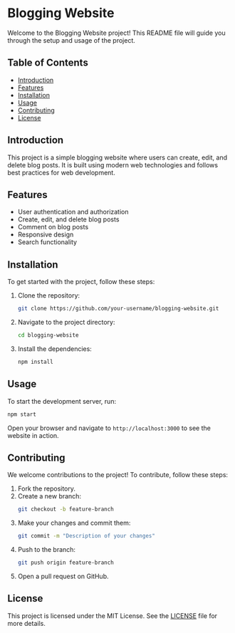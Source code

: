 # Blogging Website

Welcome to the Blogging Website project! This README file will guide you through the setup and usage of the project.

## Table of Contents

- [Introduction](#introduction)
- [Features](#features)
- [Installation](#installation)
- [Usage](#usage)
- [Contributing](#contributing)
- [License](#license)

## Introduction

This project is a simple blogging website where users can create, edit, and delete blog posts. It is built using modern web technologies and follows best practices for web development.

## Features

- User authentication and authorization
- Create, edit, and delete blog posts
- Comment on blog posts
- Responsive design
- Search functionality

## Installation

To get started with the project, follow these steps:

1. Clone the repository:
    ```bash
    git clone https://github.com/your-username/blogging-website.git
    ```
2. Navigate to the project directory:
    ```bash
    cd blogging-website
    ```
3. Install the dependencies:
    ```bash
    npm install
    ```

## Usage

To start the development server, run:
```bash
npm start
```
Open your browser and navigate to `http://localhost:3000` to see the website in action.

## Contributing

We welcome contributions to the project! To contribute, follow these steps:

1. Fork the repository.
2. Create a new branch:
    ```bash
    git checkout -b feature-branch
    ```
3. Make your changes and commit them:
    ```bash
    git commit -m "Description of your changes"
    ```
4. Push to the branch:
    ```bash
    git push origin feature-branch
    ```
5. Open a pull request on GitHub.

## License

This project is licensed under the MIT License. See the [LICENSE](LICENSE) file for more details.